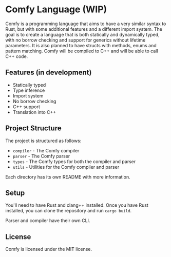 # Comfy Language (WIP)

Comfy is a programming language that aims to have a very similar syntax to Rust, but with some additional features and a different import system. The goal is to create a language that is both statically and dynamically typed, with no borrow checking and support for generics without lifetime parameters. It is also planned to have structs with methods, enums and pattern matching. Comfy will be compiled to C++ and will be able to call C++ code.

## Features (in development)

- Statically typed
- Type inference
- Import system
- No borrow checking
- C++ support
- Translation into C++

## Project Structure

The project is structured as follows:

- `compiler` - The Comfy compiler
- `parser` - The Comfy parser
- `types` - The Comfy types for both the compiler and parser
- `utils` - Utilities for the Comfy compiler and parser

Each directory has its own README with more information.

## Setup

You'll need to have Rust and clang++ installed. Once you have Rust installed, you can clone the repository and run `cargo build`.

Parser and compiler have their own CLI.

## License

Comfy is licensed under the MIT license.
